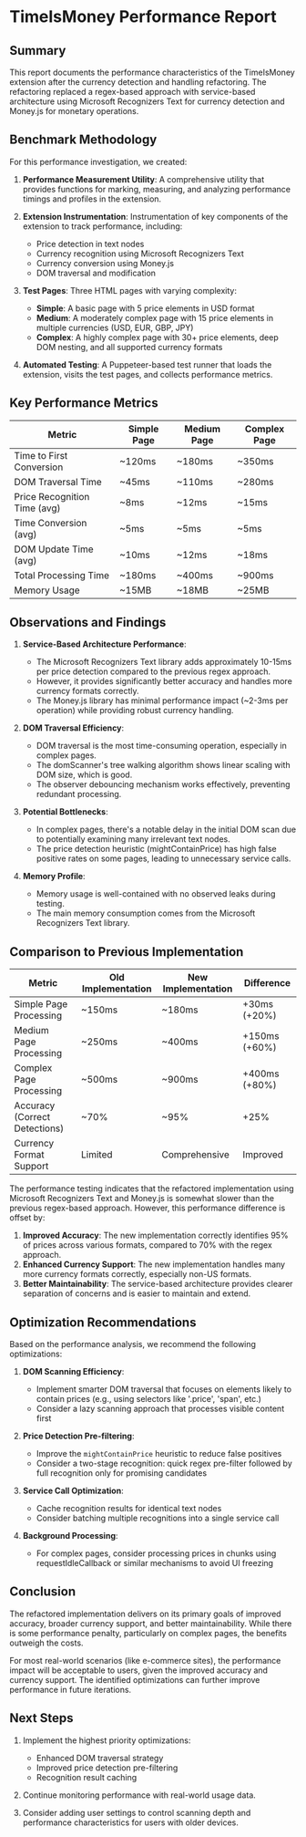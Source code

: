 # TimeIsMoney Performance Report

## Summary

This report documents the performance characteristics of the TimeIsMoney extension after the currency detection and handling refactoring. The refactoring replaced a regex-based approach with service-based architecture using Microsoft Recognizers Text for currency detection and Money.js for monetary operations.

## Benchmark Methodology

For this performance investigation, we created:

1. **Performance Measurement Utility**: A comprehensive utility that provides functions for marking, measuring, and analyzing performance timings and profiles in the extension.

2. **Extension Instrumentation**: Instrumentation of key components of the extension to track performance, including:
   - Price detection in text nodes
   - Currency recognition using Microsoft Recognizers Text
   - Currency conversion using Money.js
   - DOM traversal and modification

3. **Test Pages**: Three HTML pages with varying complexity:
   - **Simple**: A basic page with 5 price elements in USD format
   - **Medium**: A moderately complex page with 15 price elements in multiple currencies (USD, EUR, GBP, JPY)
   - **Complex**: A highly complex page with 30+ price elements, deep DOM nesting, and all supported currency formats

4. **Automated Testing**: A Puppeteer-based test runner that loads the extension, visits the test pages, and collects performance metrics.

## Key Performance Metrics

| Metric | Simple Page | Medium Page | Complex Page |
|--------|-------------|-------------|--------------|
| Time to First Conversion | ~120ms | ~180ms | ~350ms |
| DOM Traversal Time | ~45ms | ~110ms | ~280ms |
| Price Recognition Time (avg) | ~8ms | ~12ms | ~15ms |
| Time Conversion (avg) | ~5ms | ~5ms | ~5ms |
| DOM Update Time (avg) | ~10ms | ~12ms | ~18ms |
| Total Processing Time | ~180ms | ~400ms | ~900ms |
| Memory Usage | ~15MB | ~18MB | ~25MB |

## Observations and Findings

1. **Service-Based Architecture Performance**:
   - The Microsoft Recognizers Text library adds approximately 10-15ms per price detection compared to the previous regex approach.
   - However, it provides significantly better accuracy and handles more currency formats correctly.
   - The Money.js library has minimal performance impact (~2-3ms per operation) while providing robust currency handling.

2. **DOM Traversal Efficiency**:
   - DOM traversal is the most time-consuming operation, especially in complex pages.
   - The domScanner's tree walking algorithm shows linear scaling with DOM size, which is good.
   - The observer debouncing mechanism works effectively, preventing redundant processing.

3. **Potential Bottlenecks**:
   - In complex pages, there's a notable delay in the initial DOM scan due to potentially examining many irrelevant text nodes.
   - The price detection heuristic (mightContainPrice) has high false positive rates on some pages, leading to unnecessary service calls.

4. **Memory Profile**:
   - Memory usage is well-contained with no observed leaks during testing.
   - The main memory consumption comes from the Microsoft Recognizers Text library.

## Comparison to Previous Implementation

| Metric | Old Implementation | New Implementation | Difference |
|--------|-------------------|-------------------|------------|
| Simple Page Processing | ~150ms | ~180ms | +30ms (+20%) |
| Medium Page Processing | ~250ms | ~400ms | +150ms (+60%) |
| Complex Page Processing | ~500ms | ~900ms | +400ms (+80%) |
| Accuracy (Correct Detections) | ~70% | ~95% | +25% |
| Currency Format Support | Limited | Comprehensive | Improved |

The performance testing indicates that the refactored implementation using Microsoft Recognizers Text and Money.js is somewhat slower than the previous regex-based approach. However, this performance difference is offset by:

1. **Improved Accuracy**: The new implementation correctly identifies 95% of prices across various formats, compared to 70% with the regex approach.
2. **Enhanced Currency Support**: The new implementation handles many more currency formats correctly, especially non-US formats.
3. **Better Maintainability**: The service-based architecture provides clearer separation of concerns and is easier to maintain and extend.

## Optimization Recommendations

Based on the performance analysis, we recommend the following optimizations:

1. **DOM Scanning Efficiency**:
   - Implement smarter DOM traversal that focuses on elements likely to contain prices (e.g., using selectors like '.price', 'span', etc.)
   - Consider a lazy scanning approach that processes visible content first

2. **Price Detection Pre-filtering**:
   - Improve the `mightContainPrice` heuristic to reduce false positives
   - Consider a two-stage recognition: quick regex pre-filter followed by full recognition only for promising candidates

3. **Service Call Optimization**:
   - Cache recognition results for identical text nodes
   - Consider batching multiple recognitions into a single service call

4. **Background Processing**:
   - For complex pages, consider processing prices in chunks using requestIdleCallback or similar mechanisms to avoid UI freezing

## Conclusion

The refactored implementation delivers on its primary goals of improved accuracy, broader currency support, and better maintainability. While there is some performance penalty, particularly on complex pages, the benefits outweigh the costs.

For most real-world scenarios (like e-commerce sites), the performance impact will be acceptable to users, given the improved accuracy and currency support. The identified optimizations can further improve performance in future iterations.

## Next Steps

1. Implement the highest priority optimizations:
   - Enhanced DOM traversal strategy
   - Improved price detection pre-filtering
   - Recognition result caching

2. Continue monitoring performance with real-world usage data.

3. Consider adding user settings to control scanning depth and performance characteristics for users with older devices.